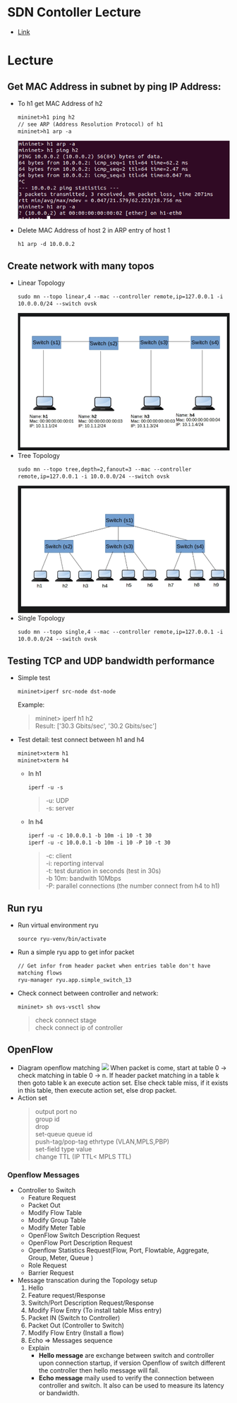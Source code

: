 # SDN Contoller Lecture
* [Link](https://learning.knetsolutions.in/docs/ryu/)
# Lecture
## Get MAC Address in subnet by ping IP Address:
* To h1 get MAC Address of h2
	```
	mininet>h1 ping h2
	// see ARP (Address Resolution Protocol) of h1
	mininet>h1 arp -a
	```

	![](images/h1ARP.png)
* Delete MAC Address of host 2 in ARP entry of host 1
	```
	h1 arp -d 10.0.0.2
	```
## Create network with many topos
* Linear Topology
	```
	sudo mn --topo linear,4 --mac --controller remote,ip=127.0.0.1 -i 10.0.0.0/24 --switch ovsk
	```
	![](images/linear-topo.png)
* Tree Topology
	```
	sudo mn --topo tree,depth=2,fanout=3 --mac --controller remote,ip=127.0.0.1 -i 10.0.0.0/24 --switch ovsk
	```
	![](images/tree-topo.png)
* Single Topology
	```
	sudo mn --topo single,4 --mac --controller remote,ip=127.0.0.1 -i 10.0.0.0/24 --switch ovsk
	```
## Testing TCP and UDP bandwidth performance
* Simple test
	```
	mininet>iperf src-node dst-node
	```
	Example:
	> mininet> iperf h1 h2\
	Result: ['30.3 Gbits/sec', '30.2 Gbits/sec']
* Test detail: test connect between h1 and h4
	```
	mininet>xterm h1
	mininet>xterm h4
	```
	* In h1
		```
		iperf -u -s
		```
		> -u: UDP\
		> -s: server
	* In h4
		```
		iperf -u -c 10.0.0.1 -b 10m -i 10 -t 30
		iperf -u -c 10.0.0.1 -b 10m -i 10 -P 10 -t 30
		```
		> -c: client\
		> -i: reporting interval\
		> -t: test duration in seconds (test in 30s)\
		> -b 10m: bandwith 10Mbps\
		> -P: parallel connections (the number connect from h4 to h1)
## Run ryu
* Run virtual environment ryu
	```
	source ryu-venv/bin/activate
	```
* Run a simple ryu app to get infor packet
	```
	// Get infor from header packet when entries table don't have matching flows
	ryu-manager ryu.app.simple_switch_13
	```
* Check connect between controller and network:
	```
	mininet> sh ovs-vsctl show
	```
	> check connect stage\
	> check connect ip of controller
## OpenFlow

* Diagram openflow matching
	![](/images/openflow-matching.png)
	When packet is come, start at table 0 -> check matching in table 0 -> n.
	If header packet matching in a table k then goto table k an execute action set.
	Else check table miss, if it exists in this table, then execute action set, else drop packet.
* Action set
	> output port no\
	> group id\
	> drop\
	> set-queue queue id\
	> push-tag/pop-tag ethrtype (VLAN,MPLS,PBP)\
	> set-field type value\
	> change TTL (IP TTL< MPLS TTL)
	
### Openflow Messages
* Controller to Switch
	* Feature Request
	* Packet Out
	* Modify Flow Table
	* Modify Group Table
	* Modify Meter Table
	* OpenFlow Switch Description Request
	* OpenFlow Port Description Request
	* Openflow Statistics Request(Flow, Port, Flowtable, Aggregate, Group, Meter, Queue )
	* Role Request
	* Barrier Request
* Message transcation during the Topology setup
	1. Hello
	2. Feature request/Response
	3. Switch/Port Description Request/Response
	4. Modify Flow Entry (To install table Miss entry)
	5. Packet IN (Switch to Controller)
	6. Packet Out (Controller to Switch)
	7. Modify Flow Entry (Install a flow)
	8. Echo
	=> Messages sequence
	* Explain
		* **Hello message** are exchange between switch and controller upon connection startup, if version Openflow of switch different the controller then hello message will fail.
		* **Echo message** maily used to verify the connection between controller and switch. It also can be used to measure its latency or bandwidth.

